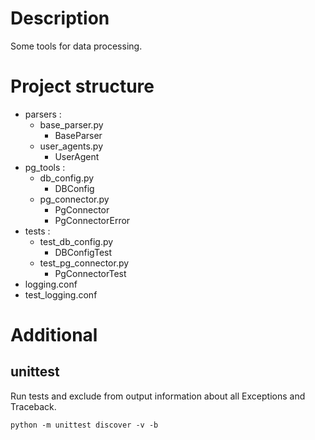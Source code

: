 # Description

Some tools for data processing.

# Project structure

+ parsers :
    + base_parser.py
        + BaseParser
    + user_agents.py
        + UserAgent
+ pg_tools :
    + db_config.py
        + DBConfig
    + pg_connector.py
        + PgConnector
        + PgConnectorError
+ tests :
    + test_db_config.py
        + DBConfigTest
    + test_pg_connector.py
        + PgConnectorTest
+ logging.conf
+ test_logging.conf


# Additional

## unittest

Run tests and exclude from output information about all Exceptions and Traceback.

```
python -m unittest discover -v -b
```
